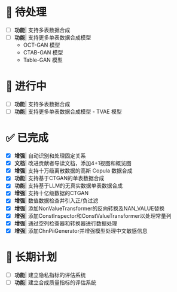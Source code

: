 # 📝 待处理

- [ ] **功能**| 支持多表数据合成
- [ ] **功能**| 支持更多单表数据合成模型
  - OCT-GAN 模型
  - CTAB-GAN 模型
  - Table-GAN 模型

# 🚧 进行中

- [ ] **功能**| 支持多表数据合成
- [ ] **功能**| 支持更多单表数据合成模型 - TVAE 模型

# ✅ 已完成

- [x] **增强**| 自动识别和处理固定关系
- [x] **文档**| 改进贡献者导读文档，添加4+1视图和概览图
- [x] **增强**| 支持十万级离散数据的高斯 Copula 数据合成
- [x] **功能**| 支持基于CTGAN的单表数据合成
- [x] **功能**| 支持基于LLM的无真实数据单表数据合成
- [x] **增强**| 支持十亿级数据的CTGAN
- [x] **增强**| 数值数据检查并引入正/负过滤
- [x] **增强**| 添加NonValueTransformer的反向转换及NAN_VALUE替换
- [x] **增强**| 添加ConstInspector和ConstValueTransformer以处理常量列
- [x] **增强**| 通过空列检查器和转换器进行数据处理
- [x] **增强**| 添加ChnPiiGenerator并增强模型处理中文敏感信息

# 🌟 长期计划

- [ ] **功能**| 建立隐私指标的评估系统
- [ ] **功能**| 建立合成质量指标的评估系统
